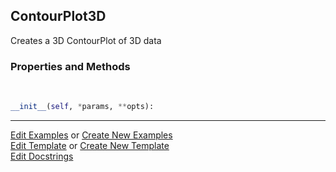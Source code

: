 ## <a id="McUtils.Plots.Plots.ContourPlot3D">ContourPlot3D</a>
Creates a 3D ContourPlot of 3D data

### Properties and Methods
<a id="McUtils.Plots.Plots.ContourPlot3D.__init__" class="docs-object-method">&nbsp;</a>
```python
__init__(self, *params, **opts): 
```





___

[Edit Examples](https://github.com/McCoyGroup/McUtils/edit/edit/ci/examples/ci/docs/McUtils/Plots/Plots/ContourPlot3D.md) or 
[Create New Examples](https://github.com/McCoyGroup/McUtils/new/edit/?filename=ci/examples/ci/docs/McUtils/Plots/Plots/ContourPlot3D.md) <br/>
[Edit Template](https://github.com/McCoyGroup/McUtils/edit/edit/ci/docs/ci/docs/McUtils/Plots/Plots/ContourPlot3D.md) or 
[Create New Template](https://github.com/McCoyGroup/McUtils/new/edit/?filename=ci/docs/templates/ci/docs/McUtils/Plots/Plots/ContourPlot3D.md) <br/>
[Edit Docstrings](https://github.com/McCoyGroup/McUtils/edit/edit/McUtils/Plots/Plots.py?message=Update%20Docs)